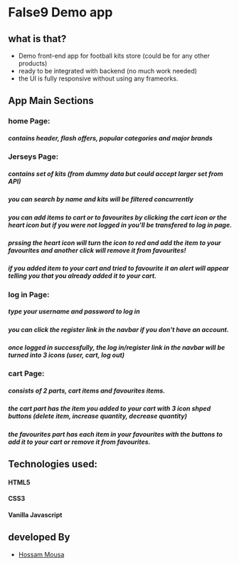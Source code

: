 # False9 Demo app 




## what is that?

- Demo front-end app for football kits store (could be for any other products)
- ready to be integrated with backend (no much work needed)
- the UI is fully responsive without using any frameorks.


## App Main Sections 

### home Page:
##### contains header, flash offers, popular categories and major brands 

### Jerseys Page:
##### contains set of kits (from dummy data but could accept larger set from API)
##### you can search by name and kits will be filtered concurrently 
##### you can add items to cart or to favourites by clicking the cart icon or the heart icon but if you were not logged in you'll be transfered to log in page. 
##### prssing the heart icon will turn the icon to red and add the item to your favourites and another click will remove it from favourites!
##### if you added item to your cart and tried to favourite it an alert will appear telling you that you already added it to your cart.

### log in Page:
##### type your username and password to log in 
##### you can click the register link in the navbar if you don't have an account.
##### once logged in successfully, the log in/register link in the navbar will be turned into 3 icons (user, cart, log out) 

### cart Page:
##### consists of 2 parts, cart items and favourites items.
##### the cart part has the item you added to your cart with 3 icon shped buttons (delete item, increase quantity, decrease quantity)
##### the favourites part has each item in your favourites with the buttons to add it to your cart or remove it from favourites.
 
### 

## Technologies used: 
#### HTML5
#### CSS3
#### Vanilla Javascript

## developed By

- [Hossam Mousa](https://github.com/hossamYNWA)

